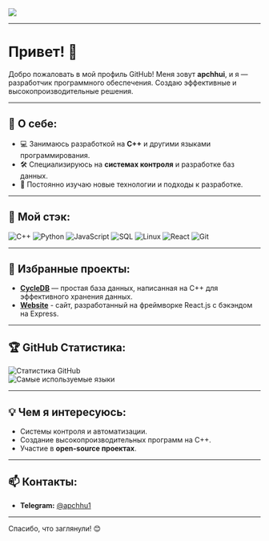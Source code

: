 <img src="https://readme-typing-svg.demolab.com?font=monospace&size=24&duration=2000&color=FFFFFF&center=true&vCenter=true&width=200&height=30&lines=I+use+Arch+btw" />

---

# Привет! 👋

Добро пожаловать в мой профиль GitHub! Меня зовут **apchhui**, и я — разработчик программного обеспечения. Создаю эффективные и высокопроизводительные решения.  

---

## 🚀 О себе:
- 💻 Занимаюсь разработкой на **C++** и другими языками программирования.  
- 🛠️ Специализируюсь на **системах контроля** и разработке баз данных.  
- 🌱 Постоянно изучаю новые технологии и подходы к разработке.  

---

## 🔧 Мой стэк:
![C++](https://img.shields.io/badge/-C++-00599C?style=flat-square&logo=c%2B%2B&logoColor=white)
![Python](https://img.shields.io/badge/-Python-3776AB?style=flat-square&logo=python&logoColor=white)
![JavaScript](https://img.shields.io/badge/-JavaScript-F7DF1E?style=flat-square&logo=javascript&logoColor=black)
![SQL](https://img.shields.io/badge/-SQL-4479A1?style=flat-square&logo=postgresql&logoColor=white)
![Linux](https://img.shields.io/badge/-Linux-FCC624?style=flat-square&logo=linux&logoColor=black)
![React](https://img.shields.io/badge/-React-61DAFB?style=flat-square&logo=react&logoColor=black)
![Git](https://img.shields.io/badge/-Git-F05032?style=flat-square&logo=git&logoColor=white)

---

## 📌 Избранные проекты:
- **[CycleDB](https://github.com/apchhui/CycleDB)** — простая база данных, написанная на C++ для эффективного хранения данных.  
- **[Website](https://github.com/apchhui/cycle-website)** - сайт, разработанный на фреймворке React.js с бэкэндом на Express.

---

## 🏆 GitHub Статистика:
![Статистика GitHub](https://github-readme-stats.vercel.app/api?username=apchhui&show_icons=true&theme=tokyonight)  
![Самые используемые языки](https://github-readme-stats.vercel.app/api/top-langs/?username=apchhui&layout=compact&theme=tokyonight)  

---

## 💡 Чем я интересуюсь:
- Системы контроля и автоматизации.
- Создание высокопроизводительных программ на C++.
- Участие в **open-source проектах**.  

---

## 📫 Контакты:
- **Telegram:** [@apchhu1](https://t.me/apchhu1)  

---

Спасибо, что заглянули! 😊
